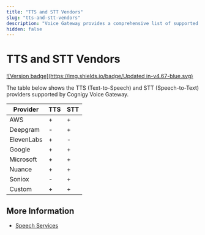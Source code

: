 ```yaml
---
title: "TTS and STT Vendors"
slug: "tts-and-stt-vendors"
description: "Voice Gateway provides a comprehensive list of supported TTS (Text-to-Speech) and STT (Speech-to-Text) providers, including Microsoft, AWS, Google, Nuance, Soniox, and Custom options. Explore the available integration options for an enhanced voice experience."
hidden: false
---
```


# TTS and STT Vendors

[![Version badge](https://img.shields.io/badge/Updated in-v4.67-blue.svg)](../../release-notes/4.67.md)

The table below shows the TTS (Text-to-Speech) and STT (Speech-to-Text) providers supported by Cognigy Voice Gateway.

| Provider   | TTS | STT |
|------------|-----|-----|
| AWS        | +   | +   |
| Deepgram   | -   | +   |
| ElevenLabs | +   | -   |
| Google     | +   | +   |
| Microsoft  | +   | +   |
| Nuance     | +   | +   |
| Soniox     | -   | +   |
| Custom     | +   | +   |

## More Information

- [Speech Services](../webapp/speech-services.md)